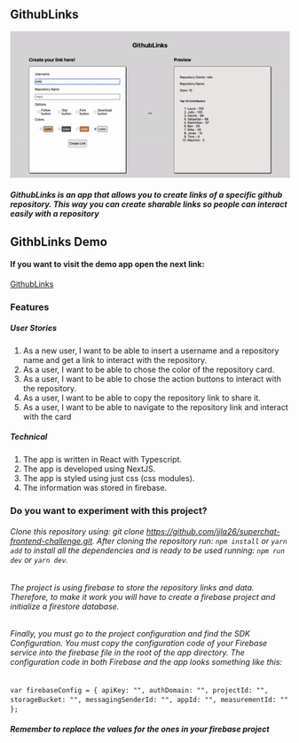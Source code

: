 ## GithubLinks

![](githublinks-showcase.gif)

##### GithubLinks is an app that allows you to create links of a specific github repository. This way you can create sharable links so people can interact easily with a repository

## GithbLinks Demo

#### If you want to visit the demo app open the next link:
[GithubLinks](https://superchat-frontend-challenge-nine.vercel.app/)

### Features

##### User Stories

1. As a new user, I want to be able to insert a username and a repository name and get a link to interact with the repository.
2. As a user, I want to be able to chose the color of the repository card.
3. As a user, I want to be able to chose the action buttons to interact with the repository.
4. As a user, I want to be able to copy the repository link to share it.
5. As a user, I want to be able to navigate to the repository link and interact with the card 

##### Technical

1. The app is written in React with Typescript.
2. The app is developed using NextJS.
3. The app is styled using just css (css modules).
4. The information was stored in firebase.

### Do you want to experiment with this project?

###### Clone this repository using: git clone https://github.com/jjla26/superchat-frontend-challenge.git. After cloning the repository run: `npm install` or `yarn add` to install all the dependencies and is ready to be used running: `npm run dev` or `yarn dev`.

###### The project is using firebase to store the repository links and data. Therefore, to make it work you will have to create a firebase project and initialize a firestore database.

###### Finally, you must go to the project configuration and find the SDK Configuration. You must copy the configuration code of your Firebase service into the firebase file in the root of the app directory. The configuration code in both Firebase and the app looks something like this:

`var firebaseConfig = {
  apiKey: "",
  authDomain: "",
  projectId: "",
  storageBucket: "",
  messagingSenderId: "",
  appId: "",
  measurementId: ""
};`

##### Remember to replace the values for the ones in your firebase project